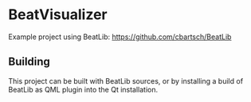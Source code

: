 # BeatVisualizer
Example project using BeatLib: https://github.com/cbartsch/BeatLib

## Building
This project can be built with BeatLib sources, or by installing a build of BeatLib as QML plugin into the Qt installation.
